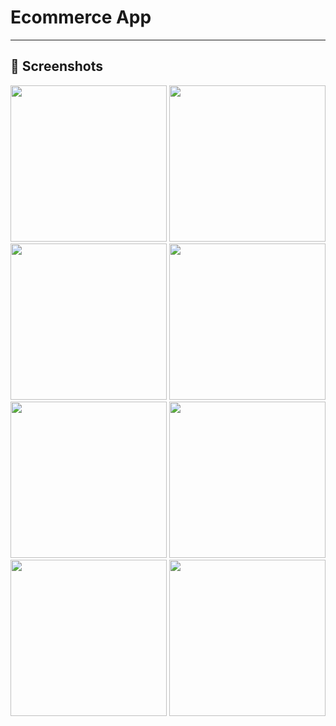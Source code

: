 # **Ecommerce App**
---
</div>

## 📲 Screenshots


<img src= "https://github.com/BhargavsinhBarad/e_com_firebase/assets/118417960/5d30f8d5-acf8-4d45-93a2-34526aafb0ad" width = "250px">
<img src= "https://github.com/BhargavsinhBarad/e_com_firebase/assets/118417960/fd76ab20-9ed9-41d4-a665-132bdaad2000" width = "250px">
<img src= "https://github.com/BhargavsinhBarad/e_com_firebase/assets/118417960/eed8ebb3-5453-4a50-bff0-9a859db86a6f" width = "250px">
<img src= "https://github.com/BhargavsinhBarad/e_com_firebase/assets/118417960/cfac7103-55be-45fe-bc51-70174cc92938" width = "250px">
<img src= "https://github.com/BhargavsinhBarad/e_com_firebase/assets/118417960/97409a63-3691-42be-8cf7-9dff2d2c2a96" width = "250px">
<img src= "https://github.com/BhargavsinhBarad/e_com_firebase/assets/118417960/1cda4163-8299-44fc-943b-3fa9f1504cbf" width = "250px">
<img src= "https://github.com/BhargavsinhBarad/e_com_firebase/assets/118417960/bceaaf64-2c5f-48f4-8f54-44928be0c194" width = "250px">
<img src= "https://github.com/BhargavsinhBarad/e_com_firebase/assets/118417960/44b1863a-9020-4d5a-be59-865d5d94584a" width = "250px">
